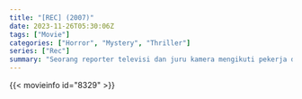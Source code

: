 ```yaml
---
title: "[REC] (2007)"
date: 2023-11-26T05:30:06Z
tags: ["Movie"]
categories: ["Horror", "Mystery", "Thriller"]
series: ["Rec"]
summary: "Seorang reporter televisi dan juru kamera mengikuti pekerja darurat ke dalam gedung apartemen yang gelap dan dengan cepat terkunci di dalam dengan sesuatu yang menakutkan."
---
```


<mux-player stream-type="on-demand"
src="https://kp3d-my.sharepoint.com/personal/ryoo_kp3d_onmicrosoft_com/_layouts/15/download.aspx?share=EfgH8GF1nU9CuuJNb-M5y5YBgGI_GJutqZDoysZN09Ktgw" prefer-playback="mse" controls>

</mux-player>


{{< movieinfo id="8329" >}}

<script src="https://cdn.jsdelivr.net/npm/@mux/mux-player"></script>

 <script type="application/ld+json ">
{
"@context": "https://schema.org/",
"@type": "VideoObject",
"name": "[REC] (2007)",
"contentUrl": "https://stream.mux.com/P2ony6CaGkjcBWdrth41g7avV7jdJ98r3UWxbAF7hYE.m3u8",
"thumbnailUrl": "https://www.themoviedb.org/t/p/original/rZuez6kinAM74wQzYer6bfDuEJ0.jpg?width=314&fit_mode=preserve&time=25",
"uploadDate": "2023-11-26T05:30:06Z",
}

</script>